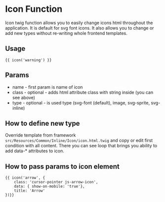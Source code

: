 # Icon Function

Icon twig function allows you to easily change icons html throughout the application.
It is default for svg font icons.
It also allows you to change or add new types without re-writing whole frontend templates.

## Usage

```twig
{{ icon('warning') }}
```

## Params

-   name - first param is name of icon
-   class - optional - adds html attribute class with string inside (you can see above)
-   type - optional - is used type (svg-font (default), image, svg-sprite, svg-inline)

## How to define new type

Override template from framework `src/Resources/Common/Inline/Icon/icon.html.twig` and copy or edit first condition with all content.
There you can see loop that brings you ability to add data-\* attributes to icon.

## How to pass params to icon element

```twig
{{ icon('arrow', {
    class: 'cursor-pointer js-arrow-icon',
    data: { show-on-mobile: 'true'},
    title: 'Arrow'
})}}
```
